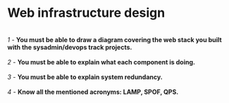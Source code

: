 # Web infrastructure design
<br>*1* - **You must be able to draw a diagram covering the web stack you built with the sysadmin/devops track projects.**</br>
<br>*2* - **You must be able to explain what each component is doing.**</br>
<br>*3* - **You must be able to explain system redundancy.**</br>
<br>*4* - **Know all the mentioned acronyms: LAMP, SPOF, QPS.**</br>
